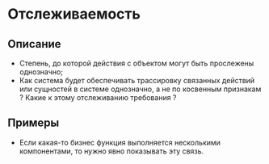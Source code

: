 # Отслеживаемость
## Описание
- Степень, до которой действия с объектом могут быть прослежены однозначно;
- Как система будет обеспечивать трассировку связанных действий или сущностей в системе однозначно, а не по косвенным признакам ? Какие к этому отслеживанию требования ?
## Примеры
- Если какая-то бизнес функция выполняется несколькими компонентами, то нужно явно показывать эту связь.